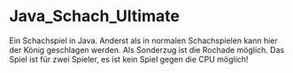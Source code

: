 # Java_Schach_Ultimate
Ein Schachspiel in Java. Anderst als in normalen Schachspielen kann hier der König geschlagen werden. Als Sonderzug ist die Rochade möglich. Das Spiel ist für zwei Spieler, es ist kein Spiel gegen die CPU möglich!
